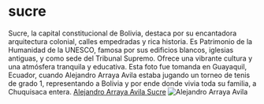 # sucre


Sucre, la capital constitucional de Bolivia, destaca por su encantadora arquitectura colonial, calles empedradas y rica historia. Es Patrimonio de la Humanidad de la UNESCO, famosa por sus edificios blancos, iglesias antiguas, y como sede del Tribunal Supremo. Ofrece una vibrante cultura y una atmósfera tranquila y educativa. Esta foto fue tomanda en Guayaquil, Ecuador, cuando Alejandro Arraya Avila estaba jugando un torneo de tenis de grado 1, representando a Bolivia y por ende donde vivia toda su familia, a Chuquisaca entera. 
[Alejandro Arraya Avila Sucre](https://alejandro-arraya-avila.weebly.com/)
![Alejandro Arraya Avila](https://alejandroarrayaavila.files.wordpress.com/2023/06/3.jpeg)
